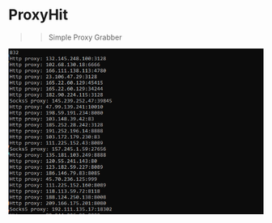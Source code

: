 # ProxyHit


>> Simple Proxy Grabber

![Preview](https://github.com/vex1ys/ProxyHit/blob/main/hgf.PNG)
